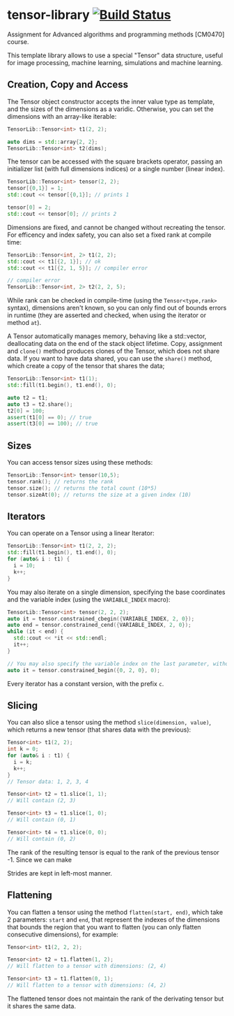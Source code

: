 # tensor-library [![Build Status](https://travis-ci.org/giulioz/TensorLibrary.svg?branch=master)](https://travis-ci.org/giulioz/TensorLibrary)

Assignment for Advanced algorithms and programming methods [CM0470] course.

This template library allows to use a special "Tensor" data structure, useful for image processing, machine learning, simulations and machine learning.

## Creation, Copy and Access

The Tensor object constructor accepts the inner value type as template, and the sizes of the dimensions as a varidic. Otherwise, you can set the dimensions with an array-like iterable:

```cpp
TensorLib::Tensor<int> t1(2, 2);

auto dims = std::array{2, 2};
TensorLib::Tensor<int> t2(dims);
```

The tensor can be accessed with the square brackets operator, passing an initializer list (with full dimensions indices) or a single number (linear index).

```cpp
TensorLib::Tensor<int> tensor(2, 2);
tensor[{0,1}] = 1;
std::cout << tensor[{0,1}]; // prints 1

tensor[0] = 2;
std::cout << tensor[0]; // prints 2
```

Dimensions are fixed, and cannot be changed without recreating the tensor. For efficency and index safety, you can also set a fixed rank at compile time:

```cpp
TensorLib::Tensor<int, 2> t1(2, 2);
std::cout << t1[{2, 1}]; // ok
std::cout << t1[{2, 1, 5}]; // compiler error

// compiler error
TensorLib::Tensor<int, 2> t2(2, 2, 5);
```

While rank can be checked in compile-time (using the `Tensor<type,rank>` syntax), dimensions aren't known, so you can only find out of bounds errors in runtime (they are asserted and checked, when using the iterator or method `at`).

A Tensor automatically manages memory, behaving like a std::vector, deallocating data on the end of the stack object lifetime. Copy, assignment and `clone()` method produces clones of the Tensor, which does not share data. If you want to have data shared, you can use the `share()` method, which create a copy of the tensor that shares the data;

```cpp
TensorLib::Tensor<int> t1(1);
std::fill(t1.begin(), t1.end(), 0);

auto t2 = t1;
auto t3 = t2.share();
t2[0] = 100;
assert(t1[0] == 0); // true
assert(t3[0] == 100); // true
```

## Sizes

You can access tensor sizes using these methods:

```cpp
TensorLib::Tensor<int> tensor(10,5);
tensor.rank(); // returns the rank
tensor.size(); // returns the total count (10*5)
tensor.sizeAt(0); // returns the size at a given index (10)
```

## Iterators

You can operate on a Tensor using a linear Iterator:

```cpp
TensorLib::Tensor<int> t1(2, 2, 2);
std::fill(t1.begin(), t1.end(), 0);
for (auto& i : t1) {
  i = 10;
  k++;
}
```

You may also iterate on a single dimension, specifying the base coordinates and the variable index (using the `VARIABLE_INDEX` macro):

```cpp
TensorLib::Tensor<int> tensor(2, 2, 2);
auto it = tensor.constrained_cbegin({VARIABLE_INDEX, 2, 0});
auto end = tensor.constrained_cend({VARIABLE_INDEX, 2, 0});
while (it < end) {
  std::cout << *it << std::endl;
  it++;
}

// You may also specify the variable index on the last parameter, without the macro
auto it = tensor.constrained_begin({0, 2, 0}, 0);
```

Every iterator has a constant version, with the prefix `c`.

## Slicing

You can also slice a tensor using the method `slice(dimension, value)`, which returns a new tensor (that shares data with the previous):

```cpp
Tensor<int> t1(2, 2);
int k = 0;
for (auto& i : t1) {
  i = k;
  k++;
}
// Tensor data: 1, 2, 3, 4

Tensor<int> t2 = t1.slice(1, 1);
// Will contain (2, 3)

Tensor<int> t3 = t1.slice(1, 0);
// Will contain (0, 1)

Tensor<int> t4 = t1.slice(0, 0);
// Will contain (0, 2)
```

The rank of the resulting tensor is equal to the rank of the previous tensor -1. Since we can make

Strides are kept in left-most manner.

## Flattening

You can flatten a tensor using the method `flatten(start, end)`, which take 2 parameters: `start` and `end`, that represent the indexes of the dimensions that bounds the region that you want to flatten (you can only flatten consecutive dimensions), for example:

```cpp
Tensor<int> t1(2, 2, 2);

Tensor<int> t2 = t1.flatten(1, 2);
// Will flatten to a tensor with dimensions: (2, 4)

Tensor<int> t3 = t1.flatten(0, 1);
// Will flatten to a tensor with dimensions: (4, 2)
```

The flattened tensor does not maintain the rank of the derivating tensor but it shares the same data.
